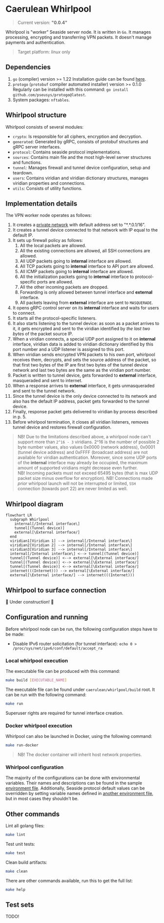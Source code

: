 # Caerulean Whirlpool

> Current version: **"0.0.4"**

Whirlpool is "worker" Seaside server node.
It is written in `Go`.
It manages processing, encrypting and transferring VPN packets.
It doesn't manage payments and authentication.

> Target platform: _linux_ only

## Dependencies

1. `go` (compiler) version >= 1.22
  Installation guide can be found [here](https://go.dev/doc/install).
2. `protogo` (`protobuf` compiler automated installer) version >= 0.1.0
  Regularly can be installed with this command: `go install github.com/pseusys/protogo@latest`.
3. System packages: `nftables`.

## Whirlpool structure

Whirlpool consists of several modules:

- `crypto`: Is responsible for all ciphers, encryption and decryption.
- `generated`: Generated by gRPC, consists of protobuf structures and gRPC server interfaces.
- `protocol`: Contains seaside protocol implementations.
- `sources`: Contains main file and the most high-level server structures and functions.
- `tunnel`: Manages firewall and tunnel device configuration, setup and teardown.
- `users`: Contains viridian and viridian dictionary structures, manages viridian properties and connections.
- `utils`: Consists of utility functions.

## Implementation details

The VPN worker node operates as follows:

1. It creates a [private network](https://en.wikipedia.org/wiki/Private_network) with default address set to "\*.\*.0.1/16".
2. It creates a tunnel device connected to that network with IP equal to the default IP.
3. It sets up firewall policy as follows:
   1. All the local packets are allowed.
   2. All the existing connections are allowed, all SSH connections are allowed.
   3. All UDP packets going to **internal** interface are allowed.
   4. All TCP packets going to **internal** interface to API port are allowed.
   5. All ICMP packets going to **internal** interface are allowed.
   6. All the initialization packets going to **internal** interface to protocol-specific ports are allowed.
   7. All the other incoming packets are dropped.
   8. Forwarding is only allowed between tunnel interface and **external** interface.
   9. All packets leaving from **external** interface are sent to `MASQUERADE`.
4. It opens gRPC control server on its **internal** interface and waits for users to connect.
5. It starts all the protocol-specific listeners.
6. It also starts listening to the tunnel device: as soon as a packet arrives to it, it gets encrypted and sent to the viridian identified by _the last two bytes_ of the packet source IP.
7. When a viridian connects, a special UDP port assigned to it on **internal** interface, viridian data is added to viridian dictionary identified by this port number and a UDP listener is assigned to this port.
8. When viridian sends encrypted VPN packets to his own port, whirlpool receives them, decrypts, and sets the source address of the packet, so that first two bytes of the IP are first two bytes of the tunnel device network and last two bytes are the same as the viridian port number.
9. Packet is written to tunnel device, gets forwarded to **external** interface, masqueraded and sent to internet.
10. When a response arrives to **external** interface, it gets unmasqueraded and sent to the tunnel network.
11. Since the tunnel device is the only device connected to its network and also has the default IP address, packet gets forwarded to the tunnel device.
12. Finally, response packet gets delivered to viridian by process described in p. 5.
13. Before whirlpool termination, it closes all viridian listeners, removes tunnel device and restores firewall configuration.

> NB! Due to the limitations described above, a whirlpool node can't support more than `2^16 - 3` viridians.
> 2^16 is the number of possible 2 byte number values, also values 0x0000 (network address), 0x0001 (tunnel device address) and 0xFFFF (broadcast address) are not available for viridian authentication.
> Moreover, since some UDP ports of the **internal** interface may already be occupied, the maximum amount of supported viridians might decrease even further.  
> NB! Incoming packets must not exceed 65495 bytes (that is max UDP packet size minus overflow for encryption).
> NB! Connections made _prior_ whirlpool launch will not be interrupted or limited, `SSH` connection (towards port 22) are never limited as well.

## Whirlpool diagram

```mermaid
flowchart LR
  subgraph Whirlpool
    internal[/Internal interface\]
    tunnel[(Tunnel device)]
    external[\External interface/]
  end
  viridian1[Viridian 1] --> internal[/Internal interface\]
  viridian2[Viridian 2] --> internal[/Internal interface\]
  viridian3[Viridian 3] --> internal[/Internal interface\]
  internal[/Internal interface\] <--> tunnel[(Tunnel device)]
  tunnel[(Tunnel device)] <--> external[\External interface/]
  tunnel[(Tunnel device)] <--> external[\External interface/]
  tunnel[(Tunnel device)] <--> external[\External interface/]
  internet(((Internet))) --> external[\External interface/]
  external[\External interface/] --> internet(((Internet)))
```

## Whirlpool to surface connection

🚧 Under construction! 🚧

## Configuration and running

Before whirlpool node can be run, the following configuration steps have to be made:

- Disable IPv6 router solicitation (for tunnel interface):
  `echo 0 > /proc/sys/net/ipv6/conf/default/accept_ra`

### Local whirlpool execution

The executable file can be produced with this command:

```bash
make build [EXECUTABLE_NAME]
```

The executable file can be found under `caerulean/whirlpool/build` root.
It can be run with the following command:

```bash
make run
```

Superuser rights are required for tunnel interface creation.

### Docker whirlpool execution

Whirlpool can also be launched in Docker, using the following command:

```bash
make run-docker
```

> NB! The docker container will inherit host network properties.

### Whirlpool configuration

The majority of the configurations can be done with environmental variables.
Their names and descriptions can be found in the sample [environment file](./example.conf.env).
Additionally, Seaside protocol default values can be overridden by setting variable names defined in [another environment file](../../viridian/algae/typhoon/example.conf.env), but in most cases they shouldn't be.

## Other commands

Lint all golang files:

```bash
make lint
```

Test unit tests:

```bash
make test
```

Clean build artifacts:

```bash
make clean
```

There are other commands available, run this to get the full list:

```bash
make help
```

## Test sets

TODO!
